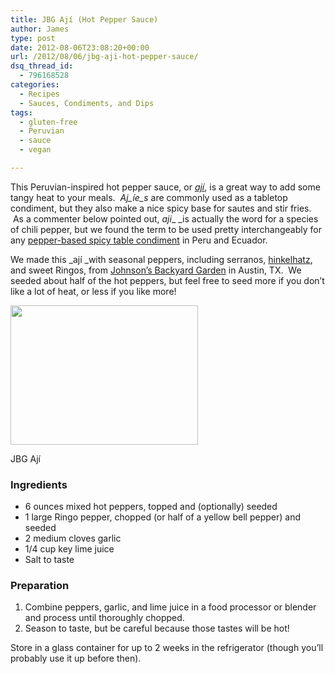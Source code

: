 ```yaml
---
title: JBG Ají (Hot Pepper Sauce)
author: James
type: post
date: 2012-08-06T23:08:20+00:00
url: /2012/08/06/jbg-aji-hot-pepper-sauce/
dsq_thread_id:
  - 796168528
categories:
  - Recipes
  - Sauces, Condiments, and Dips
tags:
  - gluten-free
  - Peruvian
  - sauce
  - vegan

---
```

This Peruvian-inspired hot pepper sauce, or [_ají_][1], is a great way to add some tangy heat to your meals.  _Aj_íe_s_ are commonly used as a tabletop condiment, but they also make a nice spicy base for sautes and stir fries.  As a commenter below pointed out, _aji__ _is actually the word for a species of chili pepper, but we found the term to be used pretty interchangeably for any <a href="http://en.wikipedia.org/wiki/Aji_(food)" target="_blank">pepper-based spicy table condiment</a> in Peru and Ecuador.

We made this _ají _with seasonal peppers, including serranos, <a title="Hinkelhatz" href="http://www.slowfoodusa.org/index.php/programs/ark_product_detail/hinkelhatz_hot_pepper/" target="_blank">hinkelhatz</a>, and sweet Ringos, from <a title="JBG" href="http://jbgorganic.com" target="_blank">Johnson&#8217;s Backyard Garden</a> in Austin, TX.  We seeded about half of the hot peppers, but feel free to seed more if you don&#8217;t like a lot of heat, or less if you like more!

<div id="attachment_1315" style="width: 310px" class="wp-caption alignright">
  <a href="{{% mediaroot %}}uploads/2012/08/jbg_aji.jpg" rel="lightbox[1295]"><img class="size-medium wp-image-1315 " title="JBG Ají" alt="" src="{{% mediaroot %}}uploads/2012/08/jbg_aji-300x223.jpg" width="300" height="223" /></a>
  
  <p class="wp-caption-text">
    JBG Ají
  </p>
</div>

### Ingredients

  * 6 ounces mixed hot peppers, topped and (optionally) seeded
  * 1 large Ringo pepper, chopped (or half of a yellow bell pepper) and seeded
  * 2 medium cloves garlic
  * 1/4 cup key lime juice
  * Salt to taste

### Preparation

  1. Combine peppers, garlic, and lime juice in a food processor or blender and process until thoroughly chopped.
  2. Season to taste, but be careful because those tastes will be hot!

Store in a glass container for up to 2 weeks in the refrigerator (though you&#8217;ll probably use it up before then).

 [1]: http://kitchen.coseppi.com/tag/aji/ "Other aji recipes"